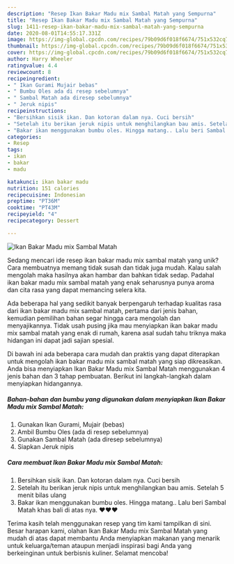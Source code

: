 ```yaml
---
description: "Resep Ikan Bakar Madu mix Sambal Matah yang Sempurna"
title: "Resep Ikan Bakar Madu mix Sambal Matah yang Sempurna"
slug: 1411-resep-ikan-bakar-madu-mix-sambal-matah-yang-sempurna
date: 2020-08-01T14:55:17.331Z
image: https://img-global.cpcdn.com/recipes/79b09d6f018f6674/751x532cq70/ikan-bakar-madu-mix-sambal-matah-foto-resep-utama.jpg
thumbnail: https://img-global.cpcdn.com/recipes/79b09d6f018f6674/751x532cq70/ikan-bakar-madu-mix-sambal-matah-foto-resep-utama.jpg
cover: https://img-global.cpcdn.com/recipes/79b09d6f018f6674/751x532cq70/ikan-bakar-madu-mix-sambal-matah-foto-resep-utama.jpg
author: Harry Wheeler
ratingvalue: 4.4
reviewcount: 8
recipeingredient:
- " Ikan Gurami Mujair bebas"
- " Bumbu Oles ada di resep sebelumnya"
- " Sambal Matah ada diresep sebelumnya"
- " Jeruk nipis"
recipeinstructions:
- "Bersihkan sisik ikan. Dan kotoran dalam nya. Cuci bersih"
- "Setelah itu berikan jeruk nipis untuk menghilangkan bau amis. Setelah 5 menit bilas ulang"
- "Bakar ikan menggunakan bumbu oles. Hingga matang.. Lalu beri Sambal Matah khas bali di atas nya. ❤❤❤"
categories:
- Resep
tags:
- ikan
- bakar
- madu

katakunci: ikan bakar madu 
nutrition: 151 calories
recipecuisine: Indonesian
preptime: "PT36M"
cooktime: "PT43M"
recipeyield: "4"
recipecategory: Dessert

---
```



![Ikan Bakar Madu mix Sambal Matah](https://img-global.cpcdn.com/recipes/79b09d6f018f6674/751x532cq70/ikan-bakar-madu-mix-sambal-matah-foto-resep-utama.jpg)

Sedang mencari ide resep ikan bakar madu mix sambal matah yang unik? Cara membuatnya memang tidak susah dan tidak juga mudah. Kalau salah mengolah maka hasilnya akan hambar dan bahkan tidak sedap. Padahal ikan bakar madu mix sambal matah yang enak seharusnya punya aroma dan cita rasa yang dapat memancing selera kita.



Ada beberapa hal yang sedikit banyak berpengaruh terhadap kualitas rasa dari ikan bakar madu mix sambal matah, pertama dari jenis bahan, kemudian pemilihan bahan segar hingga cara mengolah dan menyajikannya. Tidak usah pusing jika mau menyiapkan ikan bakar madu mix sambal matah yang enak di rumah, karena asal sudah tahu triknya maka hidangan ini dapat jadi sajian spesial.


Di bawah ini ada beberapa cara mudah dan praktis yang dapat diterapkan untuk mengolah ikan bakar madu mix sambal matah yang siap dikreasikan. Anda bisa menyiapkan Ikan Bakar Madu mix Sambal Matah menggunakan 4 jenis bahan dan 3 tahap pembuatan. Berikut ini langkah-langkah dalam menyiapkan hidangannya.

<!--inarticleads1-->

##### Bahan-bahan dan bumbu yang digunakan dalam menyiapkan Ikan Bakar Madu mix Sambal Matah:

1. Gunakan  Ikan Gurami, Mujair (bebas)
1. Ambil  Bumbu Oles (ada di resep sebelumnya)
1. Gunakan  Sambal Matah (ada diresep sebelumnya)
1. Siapkan  Jeruk nipis




<!--inarticleads2-->

##### Cara membuat Ikan Bakar Madu mix Sambal Matah:

1. Bersihkan sisik ikan. Dan kotoran dalam nya. Cuci bersih
1. Setelah itu berikan jeruk nipis untuk menghilangkan bau amis. Setelah 5 menit bilas ulang
1. Bakar ikan menggunakan bumbu oles. Hingga matang.. Lalu beri Sambal Matah khas bali di atas nya. ❤❤❤




Terima kasih telah menggunakan resep yang tim kami tampilkan di sini. Besar harapan kami, olahan Ikan Bakar Madu mix Sambal Matah yang mudah di atas dapat membantu Anda menyiapkan makanan yang menarik untuk keluarga/teman ataupun menjadi inspirasi bagi Anda yang berkeinginan untuk berbisnis kuliner. Selamat mencoba!
